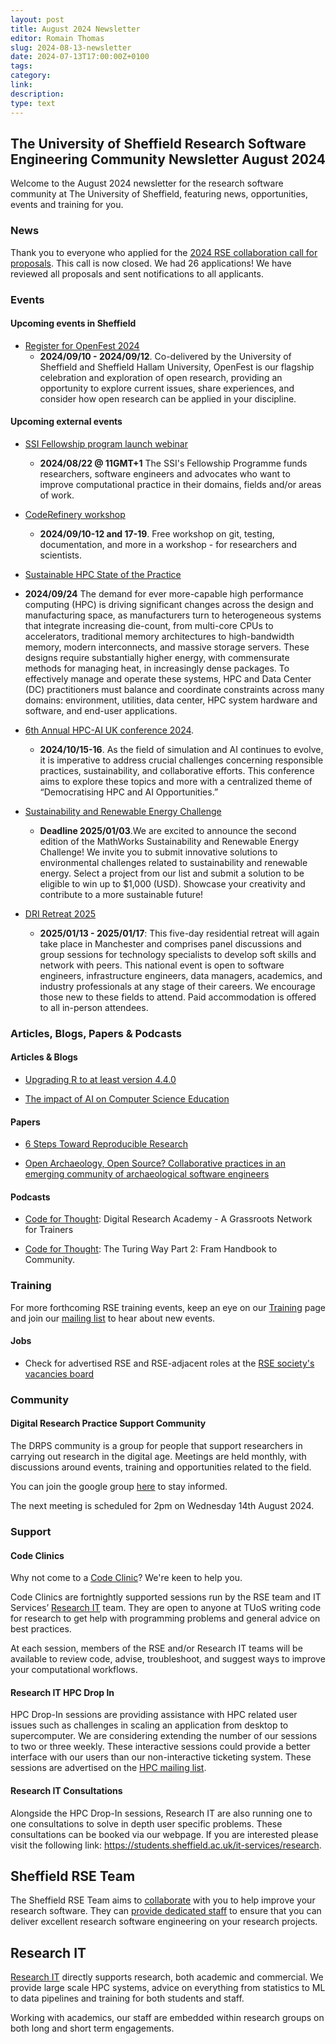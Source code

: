 ```yaml
---
layout: post
title: August 2024 Newsletter
editor: Romain Thomas
slug: 2024-08-13-newsletter
date: 2024-07-13T17:00:00Z+0100
tags:
category:
link:
description:
type: text
---
```


## The University of Sheffield Research Software Engineering Community Newsletter August 2024

Welcome to the August 2024 newsletter for the research software community at The University of Sheffield, featuring
news, opportunities, events and training for you.



### News

Thank you to everyone who applied for the [2024 RSE collaboration call for proposals](https://rse.shef.ac.uk/collaboration/RSEtime_call2024/). This call is now closed. We had 26 applications! We have reviewed all proposals and sent notifications to all applicants.


### Events

#### Upcoming events in Sheffield

<!-- List in chronological order -->

- [Register for OpenFest 2024](https://www.sheffield.ac.uk/openresearch/events/openfest-2024-call-proposals)
  - **2024/09/10 - 2024/09/12**. Co-delivered by the University of Sheffield and Sheffield Hallam University, OpenFest is our flagship celebration and exploration of open research, providing an opportunity to explore current issues, share experiences, and consider how open research can be applied in your discipline.


#### Upcoming external events

<!-- List in chronological order -->

- [SSI Fellowship program launch webinar](https://www.software.ac.uk/programmes/fellowship-programme/apply-fellowship-programme)
  - **2024/08/22 @ 11GMT+1** The SSI's Fellowship Programme funds researchers, software engineers and advocates who want to improve computational practice in their domains, fields and/or areas of work.


- [CodeRefinery workshop](https://coderefinery.github.io/2024-09-10-workshop/)
  - **2024/09/10-12 and 17-19**. Free workshop on git, testing, documentation, and more in a workshop - for researchers and scientists.

- [Sustainable HPC State of the Practice](https://sites.google.com/lbl.gov/sustainable-hpc-sop-workshop24/home)
 - **2024/09/24** The demand for ever more-capable high performance computing (HPC) is driving significant changes across the design and manufacturing space, as manufacturers turn to heterogeneous systems that integrate increasing die-count, from multi-core CPUs to accelerators, traditional memory architectures to high-bandwidth memory, modern interconnects, and massive storage servers. These designs require substantially higher energy, with commensurate methods for managing heat, in increasingly dense packages. To effectively manage and operate these systems, HPC and Data Center (DC) practitioners must balance and coordinate constraints across many domains: environment, utilities, data center, HPC system hardware and software, and end-user applications.

- [6th Annual HPC-AI UK conference 2024](https://www.hpcadvisorycouncil.com/events/2024/uk-conference/).
  - **2024/10/15-16**. As the field of simulation and AI continues to evolve, it is imperative to address crucial challenges concerning responsible practices, sustainability, and collaborative efforts. This conference aims to explore these topics and more with a centralized theme of “Democratising HPC and AI Opportunities.”

- [Sustainability and Renewable Energy Challenge](https://www.mathworks.com/academia/students/competitions/student-challenge/sustainability-and-renewable-energy-challenge.html)
  - **Deadline 2025/01/03**.We are excited to announce the second edition of the MathWorks Sustainability and Renewable Energy Challenge! We invite you to submit innovative solutions to environmental challenges related to sustainability and renewable energy. Select a project from our list and submit a solution to be eligible to win up to $1,000 (USD). Showcase your creativity and contribute to a more sustainable future!

- [DRI Retreat 2025](https://n8cir.org.uk/training-and-events/dri-retreat-2025/)
  - **2025/01/13 - 2025/01/17**: This five-day residential retreat will again take place in Manchester and comprises panel discussions and group sessions for technology specialists to develop soft skills and network with peers. This national event is open to software engineers, infrastructure engineers, data managers, academics, and industry professionals at any stage of their careers. We encourage those new to these fields to attend. Paid accommodation is offered to all in-person attendees.


### Articles, Blogs, Papers & Podcasts

#### Articles & Blogs


- [Upgrading R to at least version 4.4.0](https://rse.shef.ac.uk/blog/2024-07-19-faqs-for-upgrading-r/)

- [The impact of AI on Computer Science Education](https://cacm.acm.org/news/the-impact-of-ai-on-computer-science-education/)

#### Papers

- [6 Steps Toward Reproducible Research](https://zenodo.org/records/12744715)

- [Open Archaeology, Open Source? Collaborative practices in an emerging community of archaeological software engineers](https://intarch.ac.uk/journal/issue67/13/index.html)

#### Podcasts

- [Code for Thought](https://codeforthought.buzzsprout.com/1326658/15369343-en-digital-research-academy-a-grassroots-network-for-trainers):  Digital Research Academy - A Grassroots Network for Trainers

- [Code for Thought](https://codeforthought.buzzsprout.com/1326658/15355230-en-the-turing-way-part-2-from-handbook-to-community): The Turing Way Part 2: Fram Handbook to Community.


### Training


For more forthcoming RSE training events, keep an eye on our
[Training](https://rse.shef.ac.uk/training/) page and join our [mailing
list](https://groups.google.com/a/sheffield.ac.uk/g/rse-group) to hear about new events.

<!-- #### External Training -->

<!--#### Research IT Training-->

<!--Research IT courses have adopted a hybrid approach. The team will be providing their courses both online and in -->
<!--person for the first time since March 2020. The team provides a place for beginners or advanced users to expand -->
<!--their knowledge of HPC and different programming languages. The courses are part of the Doctoral Development -->
<!--Programme. For more information please visit our training registration web page (via VPN): -->
<!--[crs.shef.ac.uk](https://crs.shef.ac.uk).-->

<!--If a course is "sold out" please join the wait list by signing up - we regularly email people to encourage those -->
<!--that can no longer attend to cancel. Those on the wait list get early notification when the courses are run -->
<!--again.-->

<!-- ### Opportunities -->

<!-- - [Description](https://www.elsewhere.ac.uk/): -->
<!--   - More Details (optional) -->

#### Jobs

- Check for advertised RSE and RSE-adjacent roles at the [RSE society's vacancies board](https://society-rse.org/careers/vacancies/)


### Community

#### Digital Research Practice Support Community

The DRPS community is a group for people that support researchers in carrying out research in the digital age. Meetings
are held monthly, with discussions around events, training and opportunities related to the field.

You can join the google group
[here](https://groups.google.com/u/1/a/sheffield.ac.uk/g/digital-research-practice-support-community-group/about) to
stay informed.

The next meeting is scheduled for 2pm on Wednesday 14th August 2024.


### Support

#### Code Clinics

Why not come to a [Code
Clinic](https://docs.google.com/forms/d/e/1FAIpQLScGXS55qjU0D0Zcz-KHOVcNTahcr3YC3H0OpoKBo3lWXWED5A/viewform)? We're keen
to help you.

Code Clinics are fortnightly supported sessions run by the RSE team and IT Services’ [Research
IT](https://www.sheffield.ac.uk/it-services/research) team. They are open to anyone at TUoS writing code for research to
get help with programming problems and general advice on best practices.

At each session, members of the RSE and/or Research IT teams will be available to review code, advise, troubleshoot, and
suggest ways to improve your computational workflows.

#### Research IT HPC Drop In

HPC Drop-In sessions are providing assistance with HPC related user issues such as challenges in scaling an application
from desktop to supercomputer. We are considering extending the number of our sessions to two or three weekly. These
interactive sessions could provide a better interface with our users than our non-interactive ticketing system. These
sessions are advertised on the [HPC mailing list](https://groups.google.com/u/1/a/sheffield.ac.uk/g/hpc).

#### Research IT Consultations

Alongside the HPC Drop-In sessions, Research IT are also running one to one consultations to solve in depth user
specific problems. These consultations can be booked via our webpage. If you are interested please visit the following
link: <https://students.sheffield.ac.uk/it-services/research>.

## Sheffield RSE Team

The Sheffield RSE Team aims to [collaborate](https://rse.shef.ac.uk/collaboration/) with you to help improve your
research software. They can [provide dedicated staff](https://rse.shef.ac.uk/collaboration/provision/) to ensure that
you can deliver excellent research software engineering on your research projects.

## Research IT

[Research IT](https://students.sheffield.ac.uk/it-services/research) directly supports research, both academic and
commercial.  We provide large scale HPC systems, advice on everything from statistics to ML to data pipelines and
training for both students and staff.

Working with academics, our staff are embedded within research groups on both long and short term engagements.
